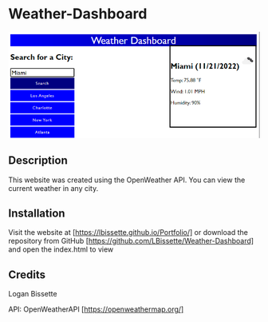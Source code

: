 # Weather-Dashboard

![Screenshot](assets\photos\screenshot.png "Screenshot")
## Description
This website was created using the OpenWeather API. You can view the current weather in any city.

## Installation

Visit the website at [https://lbissette.github.io/Portfolio/] or download the repository from GitHub [https://github.com/LBissette/Weather-Dashboard] and open the index.html to view

## Credits

Logan Bissette

API: OpenWeatherAPI [https://openweathermap.org/]
